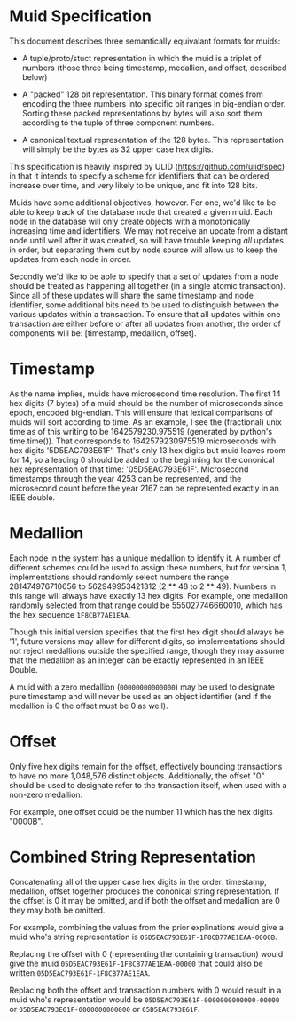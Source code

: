 # Muid Specification

This document describes three semantically equivalant 
formats for muids:

* A tuple/proto/stuct representation in which 
  the muid is a triplet of numbers (those three being
  timestamp, medallion, and offset, described below)

* A "packed" 128 bit representation.  This binary
  format comes from encoding the three numbers
  into specific bit ranges in big-endian order.
  Sorting these packed representations by bytes
  will also sort them according to the tuple of 
  three component numbers.

* A canonical textual representation of the 
  128 bytes.  This representation will simply
  be the bytes as 32 upper case hex digits.

This specification is heavily inspired by ULID
(https://github.com/ulid/spec) in that it intends to 
specify a scheme for identifiers that can be ordered,
increase over time, and very likely to be unique,
and fit into 128 bits.  

Muids have some additional objectives, however.
For one, we'd like to be able to keep track of
the database node that created a given muid.
Each node in the database will only create objects
with a monotonically increasing time and identifiers.
We may not receive an update from a distant node until well
after it was created, so will have trouble keeping *all*
updates in order, but separating them out by node source
will allow us to keep the updates from each node in order.

Secondly we'd like to be able to specify that a set of updates
from a node should be treated as happening all together 
(in a single atomic transaction).  Since all of these updates
will share the same timestamp and node identifier, some additional
bits need to be used to distinguish between the various updates
within a transaction.  To ensure that all updates within one
transaction are either before or after all updates from another,
the order of components will be: [timestamp, medallion, offset].

# Timestamp
As the name implies, muids have microsecond time resolution.
The first 14 hex digits (7 bytes) of a muid should be the 
number of microseconds since epoch, encoded big-endian.
This will ensure that lexical comparisons of muids will sort
according to time.  As an example, I see the (fractional) unix time
as of this writing to be 1642579230.975519 (generated by python's time.time()).
That corresponds to 1642579230975519 microseconds with hex digits
'5D5EAC793E61F'.  That's only 13 hex digits but muid leaves room for 14,
so a leading 0 should be added to the beginning for
the cononical hex representation of that time: '05D5EAC793E61F'.
Microsecond timestamps through the year 4253 can be represented,
and the microsecond count before the year 2167 can be represented
exactly in an IEEE double.

# Medallion
Each node in the system has a unique medallion to identify it.
A number of different schemes could be
used to assign these numbers, but for version 1, implementations should
randomly select numbers the range 
281474976710656 to 562949953421312 (2 ** 48 to 2 ** 49).
Numbers in this range will always have exactly 13 hex digits.
For example, one medallion randomly selected from that range could be
555027746660010, which has the hex sequence `1F8CB77AE1EAA`.

Though this initial version specifies that the first hex digit should 
always be '1', future versions may allow for different digits, so 
implementations should not reject medallions outside the specified range,
though they may assume that the medallion as an integer can be exactly
represented in an IEEE Double.

A muid with a zero medallion (`00000000000000`) 
may be used to designate pure timestamp and will 
never be used as an object identifier
(and if the medallion is 0 the offset must be 0 as well).

# Offset
Only five hex digits remain for the offset, effectively bounding transactions
to have no more 1,048,576 distinct objects.  Additionally,
the offset "0" should be used to designate refer to the transaction itself,
when used with a non-zero medallion.

For example, one offset could be the number 11 which has the hex digits "0000B".

# Combined String Representation
Concatenating all of the upper case hex digits in the order:
timestamp, medallion, offset together produces the cononical string representation.
If the offset is 0 it may be omitted, and if both the offset and medallion are 0
they may both be omitted.

For example, combining the values from the prior explinations would give a muid who's string 
representation is `05D5EAC793E61F-1F8CB77AE1EAA-0000B`.

Replacing the offset with 0 (representing the containing transaction) would give
the muid `05D5EAC793E61F-1F8CB77AE1EAA-00000` that could also be written 
`05D5EAC793E61F-1F8CB77AE1EAA`.

Replacing both the offset and transaction numbers with 0 would result in a muid
who's representation would be `05D5EAC793E61F-0000000000000-00000` or
`05D5EAC793E61F-0000000000000` or `05D5EAC793E61F`.
